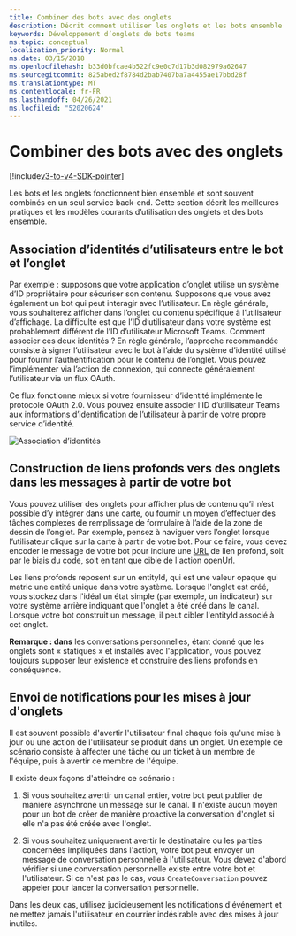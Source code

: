 ```yaml
---
title: Combiner des bots avec des onglets
description: Décrit comment utiliser les onglets et les bots ensemble
keywords: Développement d’onglets de bots teams
ms.topic: conceptual
localization_priority: Normal
ms.date: 03/15/2018
ms.openlocfilehash: b33d0bfcae4b522fc9e0c7d17b3d082979a62647
ms.sourcegitcommit: 825abed2f8784d2bab7407ba7a4455ae17bbd28f
ms.translationtype: MT
ms.contentlocale: fr-FR
ms.lasthandoff: 04/26/2021
ms.locfileid: "52020624"
---
```

# <a name="combine-bots-with-tabs"></a>Combiner des bots avec des onglets

[!include[v3-to-v4-SDK-pointer](~/includes/v3-to-v4-pointer-bots.md)]

Les bots et les onglets fonctionnent bien ensemble et sont souvent combinés en un seul service back-end. Cette section décrit les meilleures pratiques et les modèles courants d’utilisation des onglets et des bots ensemble.

## <a name="associating-user-identities-across-bot-and-tab"></a>Association d’identités d’utilisateurs entre le bot et l’onglet

Par exemple : supposons que votre application d’onglet utilise un système d’ID propriétaire pour sécuriser son contenu. Supposons que vous avez également un bot qui peut interagir avec l’utilisateur. En règle générale, vous souhaiterez afficher dans l’onglet du contenu spécifique à l’utilisateur d’affichage. La difficulté est que l’ID d’utilisateur dans votre système est probablement différent de l’ID d’utilisateur Microsoft Teams. Comment associer ces deux identités ?
En règle générale, l’approche recommandée consiste à signer l’utilisateur avec le bot à l’aide du système d’identité utilisé pour fournir l’authentification pour le contenu de l’onglet. Vous pouvez l’implémenter via l’action de connexion, qui connecte généralement l’utilisateur via un flux OAuth.

Ce flux fonctionne mieux si votre fournisseur d’identité implémente le protocole OAuth 2.0. Vous pouvez ensuite associer l’ID d’utilisateur Teams aux informations d’identification de l’utilisateur à partir de votre propre service d’identité.

   ![Association d’identités](~/assets/images/bots/associating_contexts.png)

## <a name="constructing-deep-links-to-tabs-in-messages-from-your-bot"></a>Construction de liens profonds vers des onglets dans les messages à partir de votre bot

Vous pouvez utiliser des onglets pour afficher plus de contenu qu’il n’est possible d’y intégrer dans une carte, ou fournir un moyen d’effectuer des tâches complexes de remplissage de formulaire à l’aide de la zone de dessin de l’onglet. Par exemple, pensez à naviguer vers l’onglet lorsque l’utilisateur clique sur la carte à partir de votre bot. Pour ce faire, vous devez encoder le message de votre bot pour inclure une [URL](~/concepts/build-and-test/deep-links.md) de lien profond, soit par le biais du code, soit en tant que cible de l'action openUrl.

Les liens profonds reposent sur un entityId, qui est une valeur opaque qui matric une entité unique dans votre système. Lorsque l'onglet est créé, vous stockez dans l'idéal un état simple (par exemple, un indicateur) sur votre système arrière indiquant que l'onglet a été créé dans le canal. Lorsque votre bot construit un message, il peut cibler l'entityId associé à cet onglet.

**Remarque : dans** les conversations personnelles, étant donné que les onglets sont « statiques » et installés avec l'application, vous pouvez toujours supposer leur existence et construire des liens profonds en conséquence.

## <a name="sending-notifications-for-tab-updates"></a>Envoi de notifications pour les mises à jour d'onglets

Il est souvent possible d'avertir l'utilisateur final chaque fois qu'une mise à jour ou une action de l'utilisateur se produit dans un onglet. Un exemple de scénario consiste à affecter une tâche ou un ticket à un membre de l'équipe, puis à avertir ce membre de l'équipe.

Il existe deux façons d'atteindre ce scénario :

1. Si vous souhaitez avertir un canal entier, votre bot peut publier de manière asynchrone un message sur le canal. Il n'existe aucun moyen pour un bot de créer de manière proactive la conversation d'onglet si elle n'a pas été créée avec l'onglet.

2. Si vous souhaitez uniquement avertir le destinataire ou les parties concernées impliquées dans l'action, votre bot peut envoyer un message de conversation personnelle à l'utilisateur. Vous devez d'abord vérifier si une conversation personnelle existe entre votre bot et l'utilisateur. Si ce n'est pas le cas, vous `CreateConversation` pouvez appeler pour lancer la conversation personnelle.

Dans les deux cas, utilisez judicieusement les notifications d'événement et ne mettez jamais l'utilisateur en courrier indésirable avec des mises à jour inutiles.

